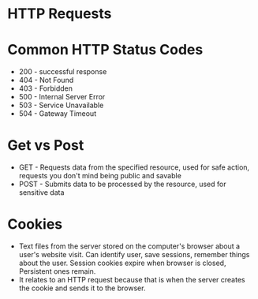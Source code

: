 # HTTP Requests

# Common HTTP Status Codes
* 200 - successful response
* 404 - Not Found
* 403 - Forbidden
* 500 - Internal Server Error
* 503 - Service Unavailable
* 504 - Gateway Timeout

# Get vs Post
* GET - Requests data from the specified resource, used for safe action, requests you don't mind being public and savable
* POST - Submits data to be processed by the resource, used for sensitive data

# Cookies
* Text files from the server stored on the computer's browser about a user's website visit. Can identify user, save sessions, remember things about the user. Session cookies expire when browser is closed, Persistent ones remain.
* It relates to an HTTP request because that is when the server creates the cookie and sends it to the browser.